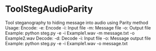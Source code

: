 # ToolStegAudioParity
Tool steganography to hiding message into audio using Parity method
Usage:
	Encode:
		-e: Encode
		-i: Input file
		-m: Message file
		-o: Output file
		Example: python steg.py -e -i Example1.wav -m message.txt -o Example2.wav
	Decode:
		-d: Decode
		-i: Input file
		-o: Message output file
		Example: python steg.py -e -i Example1.wav -o message.txt
